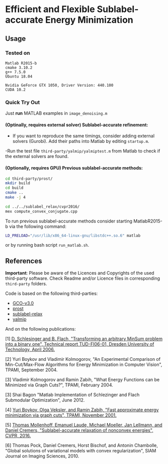 # Efficient and Flexible Sublabel-accurate Energy Minimization

## Usage  

### Tested on
  
``` 
Matlab R2015-b 
cmake 3.10.2 
g++ 7.5.0
Ubuntu 18.04
  
Nvidia GeForce GTX 1050, Driver Version: 440.100
CUDA 10.2
``` 
  
### Quick Try Out
Just **run** MATLAB examples in `image_denoising.m`

#### (Optinally, requires external solver) Sublabel-accurate refinement:
- If you want to reproduce the same timings, consider adding external 
solvers (Gurobi). Add their paths into Matlab by editing `startup.m`.

-Run the test file `third-party/yalmip/yalmiptest.m` from Matlab to check 
if the external solvers are found.

#### (Optionally, requires GPU) Previous sublabel-accurate methods: 
```sh
cd third-party/prost/
mkdir build
cd build
cmake .. 
make -j 4 
  
cd ../../sublabel_relax/cvpr2016/ 
mex compute_convex_conjugate.cpp
``` 

To run previous sublabel-accurate methods consider starting MatlabR2015-b 
via the following command:
```sh
LD_PRELOAD="/usr/lib/x86_64-linux-gnu/libstdc++.so.6" matlab
```
or by running bash script `run_matlab.sh`.
  
  
## References 

**Important**: Please be aware of the Licences and Copyrights of the used third-party software. Check Readme and/or Licence files in corresponding `third-party` folders. 


Code is based on the following third-parties:

- [GCO-v3.0](https://github.com/nsubtil/gco-v3.0)
- [prost](https://github.com/tum-vision/prost)
- [sublabel-relax](https://github.com/tum-vision/sublabel_relax)
- [yalmip](https://yalmip.github.io/)

And on the following publications:

[1] [D. Schlesinger and B. Flach, "Transforming an arbitrary MinSum problem into a binary one", Technical report TUD-FI06-01, Dresden University of Technology, April 2006.](http://www1.inf.tu-dresden.de/~ds24/publications/tr_kto2.pdf)
       
[2] Yuri Boykov and Vladimir Kolmogorov, "An Experimental Comparison of Min-Cut/Max-Flow Algorithms for Energy Minimization in Computer Vision", TPAMI, September 2004. 
 
[3] Vladimir Kolmogorov and Ramin Zabih, "What Energy Functions can be Minimized via Graph Cuts?", TPAMI, February 2004. 
         
[3] Shai Bagon "Matlab Implementation of Schlezinger and Flach Submodular Optimization", June 2012.

[4] [Yuri Boykov, Olga Veksler, and Ramin Zabih, "Fast approximate energy minimization via graph cuts", TPAMI, November 2001.](http://www.cs.cornell.edu/rdz/Papers/BVZ-iccv99.pdf)

[5] [Thomas Mollenhoff, Emanuel Laude, Michael Moeller, Jan Lellmann, and Daniel Cremers, "Sublabel-accurate relaxation of nonconvex energies", CVPR, 2016.](https://arxiv.org/pdf/1512.01383.pdf)

[6] Thomas Pock, Daniel Cremers, Horst Bischof, and Antonin Chambolle, "Global solutions of variational models with convex regularization", SIAM Journal on Imaging Sciences, 2010.
